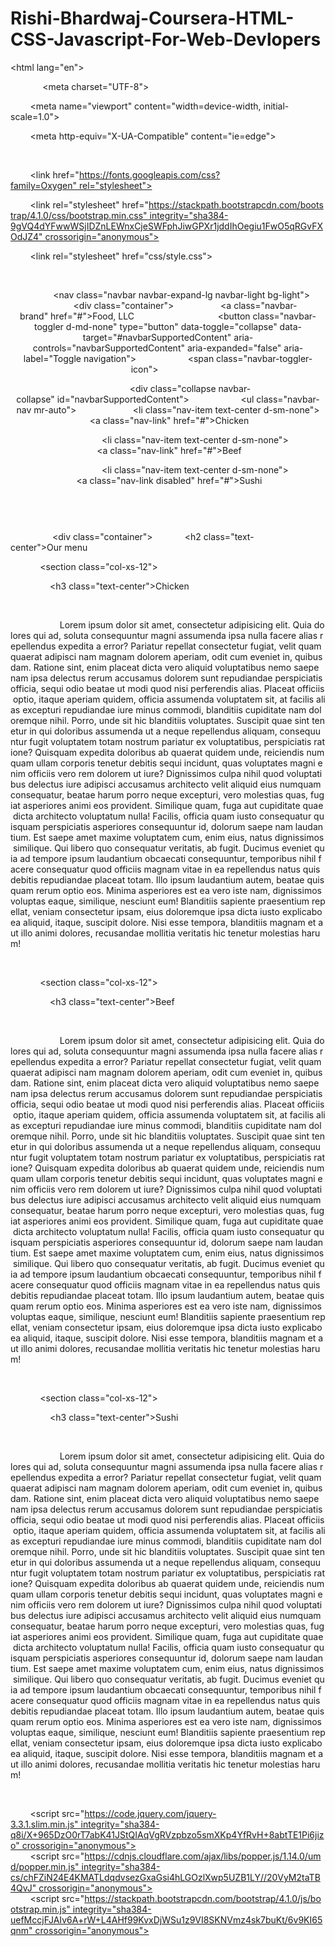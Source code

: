 # Rishi-Bhardwaj-Coursera-HTML-CSS-Javascript-For-Web-Devlopers
<!DOCTYPE html> 
  
 <html lang="en"> 
  
     <head> 
         <meta charset="UTF-8"> 
  
         <meta name="viewport" content="width=device-width, initial-scale=1.0"> 
  
         <meta http-equiv="X-UA-Compatible" content="ie=edge"> 
  
         <title>Menu</title> 
  
         <link href="https://fonts.googleapis.com/css?family=Oxygen" rel="stylesheet"> 
  
         <link rel="stylesheet" href="https://stackpath.bootstrapcdn.com/bootstrap/4.1.0/css/bootstrap.min.css" integrity="sha384-9gVQ4dYFwwWSjIDZnLEWnxCjeSWFphJiwGPXr1jddIhOegiu1FwO5qRGvFXOdJZ4" crossorigin="anonymous"> 
  
         <link rel="stylesheet" href="css/style.css"> 
     </head> 
  
     <body> 
         <header> 
            <nav class="navbar navbar-expand-lg navbar-light bg-light"> 
               <div class="container"> 
                   <a class="navbar-brand" href="#">Food, LLC</a> 
                
                   <button class="navbar-toggler d-md-none" type="button" data-toggle="collapse" data-target="#navbarSupportedContent" aria-controls="navbarSupportedContent" aria-expanded="false" aria-label="Toggle navigation"> 
                     <span class="navbar-toggler-icon"></span> 
                   </button> 
  
                   <div class="collapse navbar-collapse" id="navbarSupportedContent"> 
                     <ul class="navbar-nav mr-auto"> 
                       <li class="nav-item text-center d-sm-none"> 
                         <a class="nav-link" href="#">Chicken</a> 
                       </li> 
  
                       <li class="nav-item text-center d-sm-none"> 
                         <a class="nav-link" href="#">Beef</a> 
                       </li> 
  
                       <li class="nav-item text-center d-sm-none"> 
                         <a class="nav-link disabled" href="#">Sushi</a> 
                       </li> 
                     </ul> 
                   </div> 
               </div> 
             </nav> 
         </header> 
          
         <div class="container"> 
             <h2 class="text-center">Our menu</h2> 
  
             <section class="col-xs-12"> 
  
                 <h3 class="text-center">Chicken</h3> 
  
                 <p> 
                     Lorem ipsum dolor sit amet, consectetur adipisicing elit. Quia dolores qui ad, soluta consequuntur magni assumenda ipsa nulla facere alias repellendus expedita a error? Pariatur repellat consectetur fugiat, velit quam quaerat adipisci nam magnam dolorem aperiam, odit cum eveniet in, quibusdam. Ratione sint, enim placeat dicta vero aliquid voluptatibus nemo saepe nam ipsa delectus rerum accusamus dolorem sunt repudiandae perspiciatis officia, sequi odio beatae ut modi quod nisi perferendis alias. Placeat officiis optio, itaque aperiam quidem, officia assumenda voluptatem sit, at facilis alias excepturi repudiandae iure minus commodi, blanditiis cupiditate nam doloremque nihil. Porro, unde sit hic blanditiis voluptates. Suscipit quae sint tenetur in qui doloribus assumenda ut a neque repellendus aliquam, consequuntur fugit voluptatem totam nostrum pariatur ex voluptatibus, perspiciatis ratione? Quisquam expedita doloribus ab quaerat quidem unde, reiciendis numquam ullam corporis tenetur debitis sequi incidunt, quas voluptates magni enim officiis vero rem dolorem ut iure? Dignissimos culpa nihil quod voluptatibus delectus iure adipisci accusamus architecto velit aliquid eius numquam consequatur, beatae harum porro neque excepturi, vero molestias quas, fugiat asperiores animi eos provident. Similique quam, fuga aut cupiditate quae dicta architecto voluptatum nulla! Facilis, officia quam iusto consequatur quisquam perspiciatis asperiores consequuntur id, dolorum saepe nam laudantium. Est saepe amet maxime voluptatem cum, enim eius, natus dignissimos similique. Qui libero quo consequatur veritatis, ab fugit. Ducimus eveniet quia ad tempore ipsum laudantium obcaecati consequuntur, temporibus nihil facere consequatur quod officiis magnam vitae in ea repellendus natus quis debitis repudiandae placeat totam. Illo ipsum laudantium autem, beatae quisquam rerum optio eos. Minima asperiores est ea vero iste nam, dignissimos voluptas eaque, similique, nesciunt eum! Blanditiis sapiente praesentium repellat, veniam consectetur ipsam, eius doloremque ipsa dicta iusto explicabo ea aliquid, itaque, suscipit dolore. Nisi esse tempora, blanditiis magnam et aut illo animi dolores, recusandae mollitia veritatis hic tenetur molestias harum! 
                 </p> 
  
             </section> 
  
             <section class="col-xs-12"> 
  
                 <h3 class="text-center">Beef</h3> 
  
                 <p> 
                     Lorem ipsum dolor sit amet, consectetur adipisicing elit. Quia dolores qui ad, soluta consequuntur magni assumenda ipsa nulla facere alias repellendus expedita a error? Pariatur repellat consectetur fugiat, velit quam quaerat adipisci nam magnam dolorem aperiam, odit cum eveniet in, quibusdam. Ratione sint, enim placeat dicta vero aliquid voluptatibus nemo saepe nam ipsa delectus rerum accusamus dolorem sunt repudiandae perspiciatis officia, sequi odio beatae ut modi quod nisi perferendis alias. Placeat officiis optio, itaque aperiam quidem, officia assumenda voluptatem sit, at facilis alias excepturi repudiandae iure minus commodi, blanditiis cupiditate nam doloremque nihil. Porro, unde sit hic blanditiis voluptates. Suscipit quae sint tenetur in qui doloribus assumenda ut a neque repellendus aliquam, consequuntur fugit voluptatem totam nostrum pariatur ex voluptatibus, perspiciatis ratione? Quisquam expedita doloribus ab quaerat quidem unde, reiciendis numquam ullam corporis tenetur debitis sequi incidunt, quas voluptates magni enim officiis vero rem dolorem ut iure? Dignissimos culpa nihil quod voluptatibus delectus iure adipisci accusamus architecto velit aliquid eius numquam consequatur, beatae harum porro neque excepturi, vero molestias quas, fugiat asperiores animi eos provident. Similique quam, fuga aut cupiditate quae dicta architecto voluptatum nulla! Facilis, officia quam iusto consequatur quisquam perspiciatis asperiores consequuntur id, dolorum saepe nam laudantium. Est saepe amet maxime voluptatem cum, enim eius, natus dignissimos similique. Qui libero quo consequatur veritatis, ab fugit. Ducimus eveniet quia ad tempore ipsum laudantium obcaecati consequuntur, temporibus nihil facere consequatur quod officiis magnam vitae in ea repellendus natus quis debitis repudiandae placeat totam. Illo ipsum laudantium autem, beatae quisquam rerum optio eos. Minima asperiores est ea vero iste nam, dignissimos voluptas eaque, similique, nesciunt eum! Blanditiis sapiente praesentium repellat, veniam consectetur ipsam, eius doloremque ipsa dicta iusto explicabo ea aliquid, itaque, suscipit dolore. Nisi esse tempora, blanditiis magnam et aut illo animi dolores, recusandae mollitia veritatis hic tenetur molestias harum! 
                 </p> 
  
             </section> 
  
             <section class="col-xs-12"> 
  
                 <h3 class="text-center">Sushi</h3> 
  
                 <p> 
                     Lorem ipsum dolor sit amet, consectetur adipisicing elit. Quia dolores qui ad, soluta consequuntur magni assumenda ipsa nulla facere alias repellendus expedita a error? Pariatur repellat consectetur fugiat, velit quam quaerat adipisci nam magnam dolorem aperiam, odit cum eveniet in, quibusdam. Ratione sint, enim placeat dicta vero aliquid voluptatibus nemo saepe nam ipsa delectus rerum accusamus dolorem sunt repudiandae perspiciatis officia, sequi odio beatae ut modi quod nisi perferendis alias. Placeat officiis optio, itaque aperiam quidem, officia assumenda voluptatem sit, at facilis alias excepturi repudiandae iure minus commodi, blanditiis cupiditate nam doloremque nihil. Porro, unde sit hic blanditiis voluptates. Suscipit quae sint tenetur in qui doloribus assumenda ut a neque repellendus aliquam, consequuntur fugit voluptatem totam nostrum pariatur ex voluptatibus, perspiciatis ratione? Quisquam expedita doloribus ab quaerat quidem unde, reiciendis numquam ullam corporis tenetur debitis sequi incidunt, quas voluptates magni enim officiis vero rem dolorem ut iure? Dignissimos culpa nihil quod voluptatibus delectus iure adipisci accusamus architecto velit aliquid eius numquam consequatur, beatae harum porro neque excepturi, vero molestias quas, fugiat asperiores animi eos provident. Similique quam, fuga aut cupiditate quae dicta architecto voluptatum nulla! Facilis, officia quam iusto consequatur quisquam perspiciatis asperiores consequuntur id, dolorum saepe nam laudantium. Est saepe amet maxime voluptatem cum, enim eius, natus dignissimos similique. Qui libero quo consequatur veritatis, ab fugit. Ducimus eveniet quia ad tempore ipsum laudantium obcaecati consequuntur, temporibus nihil facere consequatur quod officiis magnam vitae in ea repellendus natus quis debitis repudiandae placeat totam. Illo ipsum laudantium autem, beatae quisquam rerum optio eos. Minima asperiores est ea vero iste nam, dignissimos voluptas eaque, similique, nesciunt eum! Blanditiis sapiente praesentium repellat, veniam consectetur ipsam, eius doloremque ipsa dicta iusto explicabo ea aliquid, itaque, suscipit dolore. Nisi esse tempora, blanditiis magnam et aut illo animi dolores, recusandae mollitia veritatis hic tenetur molestias harum! 
                 </p> 
  
             </section> 
         </div> 
  
  
  
         <script src="https://code.jquery.com/jquery-3.3.1.slim.min.js" integrity="sha384-q8i/X+965DzO0rT7abK41JStQIAqVgRVzpbzo5smXKp4YfRvH+8abtTE1Pi6jizo" crossorigin="anonymous"></script> 
          
         <script src="https://cdnjs.cloudflare.com/ajax/libs/popper.js/1.14.0/umd/popper.min.js" integrity="sha384-cs/chFZiN24E4KMATLdqdvsezGxaGsi4hLGOzlXwp5UZB1LY//20VyM2taTB4QvJ" crossorigin="anonymous"></script> 
          
         <script src="https://stackpath.bootstrapcdn.com/bootstrap/4.1.0/js/bootstrap.min.js" integrity="sha384-uefMccjFJAIv6A+rW+L4AHf99KvxDjWSu1z9VI8SKNVmz4sk7buKt/6v9KI65qnm" crossorigin="anonymous"></script> 
     </body> 
 </html>
